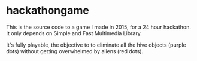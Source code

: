 # hackathongame
This is the source code to a game I made in 2015, for a 24 hour hackathon. It only depends on Simple and Fast Multimedia Library.

It's fully playable, the objective to to eliminate all the hive objects (purple dots) without getting overwhelmed by aliens (red dots).
